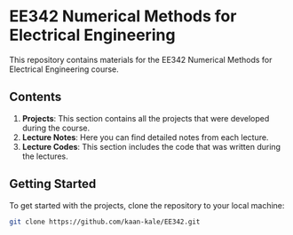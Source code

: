 # EE342 Numerical Methods for Electrical Engineering

This repository contains materials for the EE342 Numerical Methods for Electrical Engineering course.

## Contents

1. **Projects**: This section contains all the projects that were developed during the course.
2. **Lecture Notes**: Here you can find detailed notes from each lecture.
3. **Lecture Codes**: This section includes the code that was written during the lectures.

## Getting Started

To get started with the projects, clone the repository to your local machine:

```bash
git clone https://github.com/kaan-kale/EE342.git
